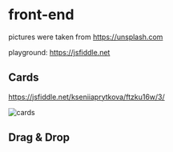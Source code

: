 # front-end

pictures were taken from https://unsplash.com

playground: https://jsfiddle.net

## Cards
https://jsfiddle.net/kseniiaprytkova/ftzku16w/3/

![cards](src/cards.gif)

##  Drag & Drop


